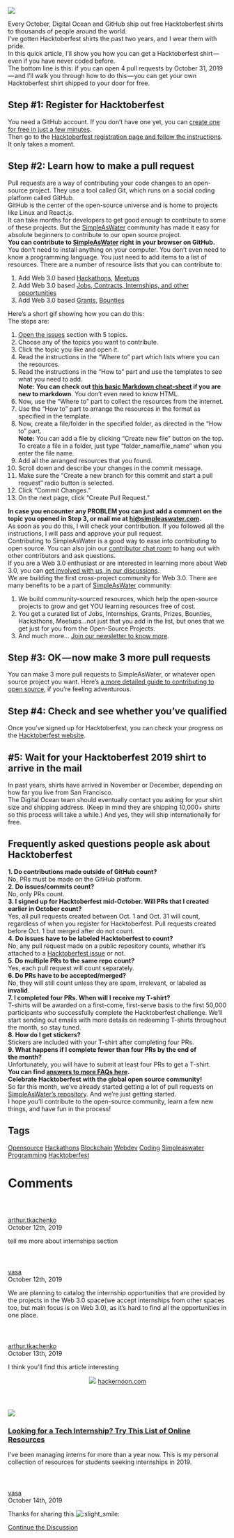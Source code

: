 <img src="https://hackernoon.com/drafts/hyp32ub.png">                    <div class="paragraph">Every October, Digital Ocean and GitHub ship out free Hacktoberfest shirts to thousands of people around the world.</div><div class="paragraph">I&#x2019;ve gotten Hacktoberfest shirts the past two years, and I wear them with pride.</div><div class="paragraph">In this quick article, I&#x2019;ll show you how you can get a Hacktoberfest shirt&#x200A;&#x2014;&#x200A;even if you have never coded before.</div><div class="paragraph">The bottom line is this: if you can open 4 pull requests by October 31, 2019&#x200A;&#x2014;&#x200A;and I&#x2019;ll walk you through how to do this&#x200A;&#x2014;&#x200A;you can get your own Hacktoberfest shirt shipped to your door for free.</div><h2>Step #1: Register for Hacktoberfest</h2><div class="paragraph">You need a GitHub account. If you don&#x2019;t have one yet, you can <a href="https://github.com/join">create one for free in just a few minutes</a>.</div><div class="paragraph">Then go to the <a href="https://hacktoberfest.digitalocean.com/profile">Hacktoberfest registration page and follow the instructions</a>. It only takes a moment.</div><h2>Step #2: Learn how to make a pull&#xA0;request</h2><div class="paragraph">Pull requests are a way of contributing your code changes to an open-source project. They use a tool called Git, which runs on a social coding platform called GitHub.</div><div class="paragraph">GitHub is the center of the open-source universe and is home to projects like Linux and React.js.</div><div class="paragraph">It can take months for developers to get good enough to contribute to some of these projects. But the <a href="https://simpleaswater.com?ref=hackernoon_hacktoberfest">SimpleAsWater</a> community has made it easy for absolute beginners to contribute to our open source project.</div><div class="paragraph"><strong>You can contribute to </strong><a href="https://github.com/simpleaswater"><strong>SimpleAsWater</strong></a><strong> right in your browser on GitHub.</strong> You don&#x2019;t need to install anything on your computer. You don&#x2019;t even need to know a programming language. You just need to add items to a list of resources. There are a number of resource lists that you can contribute to:</div><ol><li>Add Web 3.0 based <a href="https://github.com/simpleaswater/resources/issues/1">Hackathons</a>, <a href="https://github.com/simpleaswater/resources/issues/5">Meetups</a></li><li>Add Web 3.0 based <a href="https://github.com/simpleaswater/resources/issues/2">Jobs, Contracts, Internships, and other opportunities</a></li><li>Add Web 3.0 based <a href="https://github.com/simpleaswater/resources/issues/3">Grants</a>, <a href="https://github.com/simpleaswater/resources/issues/4">Bounties</a></li></ol><div class="paragraph">Here&#x2019;s a short gif showing how you can do this:</div><div class="image-container"><img src="https://hackernoon.com/photos/SfccJ97yPCe05NNL9QYfofvnBO32-ns22w2b" alt></div><div class="paragraph">The steps are:</div><ol><li><a href="https://github.com/simpleaswater/resources/issues">Open the issues</a> section with 5 topics.</li><li>Choose any of the topics you want to contribute.</li><li>Click the topic you like and open it.</li><li>Read the instructions in the &#x201C;Where to&#x201D; part which lists where you can the resources.</li><li>Read the instructions in the &#x201C;How to&#x201D; part and use the templates to see what you need to add.<br><strong>Note:</strong> <strong>You can check out </strong><a href="https://github.com/adam-p/markdown-here/wiki/Markdown-Cheatsheet"><strong>this basic Markdown cheat-sheet</strong></a><strong> if you are new to markdown</strong>. You don&#x2019;t even need to know HTML.</li><li>Now, use the &#x201C;Where to&#x201D; part to collect the resources from the internet.</li><li>Use the &#x201C;How to&#x201D; part to arrange the resources in the format as specified in the template.</li><li>Now, create a file/folder in the specified folder, as directed in the &#x201C;How to&#x201D; part.&#xA0;<br><strong>Note:</strong> You can add a file by clicking &#x201C;Create new file&#x201D; button on the top. To create a file in a folder, just type &#x201C;folder_name/file_name&#x201D; when you enter the file name.</li><li>Add all the arranged resources that you found.</li><li>Scroll down and describe your changes in the commit message.</li><li>Make sure the &#x201C;Create a new branch for this commit and start a pull request&#x201D; radio button is selected.</li><li>Click &#x201C;Commit Changes.&#x201D;</li><li>On the next page, click &#x201C;Create Pull Request.&#x201D;</li></ol><div class="paragraph"><strong>In case you encounter any PROBLEM you can just add a comment on the topic you opened in Step 3, or mail me at </strong><a href="mailto:hi@simpleaswater.com"><strong>hi@simpleaswater.com</strong></a><strong>.</strong></div><div class="paragraph">As soon as you do this, I will check your contribution. If you followed all the instructions, I will pass and approve your pull request.</div><div class="paragraph">Contributing to SimpleAsWater is a good way to ease into contributing to open source. You can also join our <a href="https://discord.gg/x2kmUXW">contributor chat room</a> to hang out with other contributors and ask questions.</div><div class="paragraph">If you are a Web 3.0 enthusiast or are interested in learning more about Web 3.0, you can <a href="https://github.com/simpleaswater/rfcs/issues">get involved with us, in our discussions</a>.</div><div class="paragraph">We are building the first cross-project community for Web 3.0. There are many benefits to be a part of <a href="https://simpleaswater.com?ref=hackernoon_hacktoberfest">SimpleAsWater</a> community:</div><ol><li>We build community-sourced resources, which help the open-source projects to grow and get YOU learning resources free of cost.</li><li>You get a curated list of Jobs, Internships, Grants, Prizes, Bounties, Hackathons, Meetups&#x2026;not just that you add in the list, but ones that we get just for you from the Open-Source Projects.</li><li>And much more&#x2026; <a href="https://tinyletter.com/simpleaswater">Join our newsletter to know more</a>.</li></ol><h2>Step #3: OK&#x200A;&#x2014;&#x200A;now make 3 more pull&#xA0;requests</h2><div class="paragraph">You can make 3 more pull requests to SimpleAsWater, or whatever open source project you want. Here&#x2019;s <a href="https://github.com/freeCodeCamp/how-to-contribute-to-open-source">a more detailed guide to contributing to open source</a>, if you&#x2019;re feeling adventurous.</div><h2>Step #4: Check and see whether you&#x2019;ve qualified</h2><div class="paragraph">Once you&#x2019;ve signed up for Hacktoberfest, you can check your progress on the <a href="https://hacktoberfest.digitalocean.com/profile">Hacktoberfest website</a>.</div><div class="image-container"><img src="https://hackernoon.com/photos/SfccJ97yPCe05NNL9QYfofvnBO32-90582wpy" alt></div><h2>#5: Wait for your Hacktoberfest 2019 shirt to arrive in the&#xA0;mail</h2><div class="paragraph">In past years, shirts have arrived in November or December, depending on how far you live from San Francisco.</div><div class="paragraph">The Digital Ocean team should eventually contact you asking for your shirt size and shipping address. (Keep in mind they are shipping 10,000+ shirts so this process will take a while.) And yes, they will ship internationally for free.</div><div class="paragraph"></div><h2>Frequently asked questions people ask about Hacktoberfest</h2><div class="paragraph"><strong>1. Do contributions made outside of GitHub&#xA0;count?</strong></div><div class="paragraph">No, PRs must be made on the GitHub platform.</div><div class="paragraph"><strong>2. Do issues/commits count?</strong></div><div class="paragraph">No, only PRs count.</div><div class="paragraph"><strong>3. I signed up for Hacktoberfest mid-October. Will PRs that I created earlier in October&#xA0;count?</strong></div><div class="paragraph">Yes, all pull requests created between Oct. 1 and Oct. 31 will count, regardless of when you register for Hacktoberfest. Pull requests created before Oct. 1 but merged after do not count.</div><div class="paragraph"><strong>4. Do issues have to be labeled Hacktoberfest to&#xA0;count?</strong></div><div class="paragraph">No, any pull request made on a public repository counts, whether it&#x2019;s attached to a <a href="https://github.com/search?l=&amp;o=desc&amp;q=label%3Ahacktoberfest+state%3Aopen&amp;s=updated&amp;type=Issues">Hacktoberfest issue</a> or not.</div><div class="paragraph"><strong>5. Do multiple PRs to the same repo&#xA0;count?</strong></div><div class="paragraph">Yes, each pull request will count separately.</div><div class="paragraph"><strong>6. Do PRs have to be accepted/merged?</strong></div><div class="paragraph">No, they will still count unless they are spam, irrelevant, or labeled as <strong>invalid</strong>.</div><div class="paragraph"><strong>7. I completed four PRs. When will I receive my&#xA0;T-shirt?</strong></div><div class="paragraph">T-shirts will be awarded on a first-come, first-serve basis to the first 50,000 participants who successfully complete the Hacktoberfest challenge. We&#x2019;ll start sending out emails with more details on redeeming T-shirts throughout the month, so stay tuned.</div><div class="paragraph"><strong>8. How do I get stickers?</strong></div><div class="paragraph">Stickers are included with your T-shirt after completing four PRs.</div><div class="paragraph"><strong>9. What happens if I complete fewer than four PRs by the end of the&#xA0;month?</strong></div><div class="paragraph">Unfortunately, you will have to submit at least four PRs to get a T-shirt.</div><div class="paragraph"><strong>You can find </strong><a href="https://hacktoberfest.digitalocean.com/faq"><strong>answers to more FAQs&#xA0;here</strong></a><strong>.</strong></div><div class="paragraph"><strong></strong></div><div class="paragraph"><strong>Celebrate Hacktoberfest with the global open source community!</strong></div><div class="paragraph">So far this month, we&#x2019;ve already started getting a lot of pull requests on <a href="https://github.com/simpleaswater">SimpleAsWater&#x2019;s repository</a>. And we&#x2019;re just getting started.</div><div class="paragraph">I hope you&#x2019;ll contribute to the open-source community, learn a few new things, and have fun in the process!</div>                    <h2 class="tags-header">Tags</h2>          <div class="archive-tags">                                                <a class="tag" href="https://hackernoon.com/tagged/opensource">Opensource</a>                                                <a class="tag" href="https://hackernoon.com/tagged/hackathons">Hackathons</a>                                                <a class="tag" href="https://hackernoon.com/tagged/blockchain">Blockchain</a>                                                <a class="tag" href="https://hackernoon.com/tagged/webdev">Webdev</a>                                                <a class="tag" href="https://hackernoon.com/tagged/coding">Coding</a>                                                <a class="tag" href="https://hackernoon.com/tagged/simpleaswater">Simpleaswater</a>                                                <a class="tag" href="https://hackernoon.com/tagged/programming">Programming</a>                                                <a class="tag" href="https://hackernoon.com/tagged/hacktoberfest">Hacktoberfest</a>                      </div>                              <div class="divider-title comments">            <div class="divider"></div>            <h1 class="more-heading">Comments</h1>            <div class="divider"></div>          </div>          <div class="comments">                                                            <div class="comment">              <div class="bio">                <div class="avatar" style="width:40px;height:40px;background-image: url(&apos;https://community.hackernoon.com/user_avatar/community.hackernoon.com/arthur.tkachenko/90/10_2.png&apos;)"></div>                <div class="name"><a href="/@arthur.tkachenko">arthur.tkachenko</a></div>                <div class="spacer"></div>                <div class="date">October 12th, 2019</div>              </div>              <div class="message">                <p>tell me more about internships section</p>              </div>            </div>                                                <div class="comment">              <div class="bio">                <div class="avatar" style="width:40px;height:40px;background-image: url(&apos;https://community.hackernoon.com/user_avatar/community.hackernoon.com/vasa/90/10_2.png&apos;)"></div>                <div class="name"><a href="/@vasa">vasa</a></div>                <div class="spacer"></div>                <div class="date">October 12th, 2019</div>              </div>              <div class="message">                <p>We are planning to catalog the internship opportunities that are provided by the projects in the Web 3.0 space(we accept internships from other spaces too, but main focus is on Web 3.0), as it&#x2019;s hard to find all the opportunities in one place.</p>              </div>            </div>                                                <div class="comment">              <div class="bio">                <div class="avatar" style="width:40px;height:40px;background-image: url(&apos;https://community.hackernoon.com/user_avatar/community.hackernoon.com/arthur.tkachenko/90/10_2.png&apos;)"></div>                <div class="name"><a href="/@arthur.tkachenko">arthur.tkachenko</a></div>                <div class="spacer"></div>                <div class="date">October 13th, 2019</div>              </div>              <div class="message">                <p>I think you&#x2019;ll find this article interesting<br></p><aside class="onebox whitelistedgeneric">  <header class="source">      <img src="https://hackernoon.com/favicon.png" class="site-icon">      <a href="https://hackernoon.com/looking-for-a-tech-internship-try-this-list-of-online-resources-rn2rv30iw" target="_blank" rel="nofollow noopener">hackernoon.com</a>  </header>  <article class="onebox-body">    <img src="https://hackernoon.com/drafts/072re30ga.png" class="thumbnail"><h3><a href="https://hackernoon.com/looking-for-a-tech-internship-try-this-list-of-online-resources-rn2rv30iw" target="_blank" rel="nofollow noopener">Looking for a Tech Internship? Try This List of Online Resources</a></h3><p>I&#x2019;ve been managing interns for more than a year now. This is my personal collection of resources for students seeking internships in 2019.</p>  </article>  <div class="onebox-metadata">          </div>  <div style="clear: both"></div></aside><p></p>              </div>            </div>                                                <div class="comment">              <div class="bio">                <div class="avatar" style="width:40px;height:40px;background-image: url(&apos;https://community.hackernoon.com/user_avatar/community.hackernoon.com/vasa/90/10_2.png&apos;)"></div>                <div class="name"><a href="/@vasa">vasa</a></div>                <div class="spacer"></div>                <div class="date">October 14th, 2019</div>              </div>              <div class="message">                <p>Thanks for sharing this <img src="/images/emoji/twitter/slight_smile.png?v=9" title=":slight_smile:" class="emoji" alt=":slight_smile:"></p>              </div>            </div>                                  </div>                              <div class="twitter-discussion">            <a target="_blank" href="https://community.hackernoon.com/t/15246">Continue the Discussion <i class="fas fa-comments-alt"></i></a>          </div>